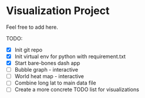 # Visualization Project

Feel free to add here.

TODO:

- [x] Init git repo
- [x] Init virtual env for python with requirement.txt
- [x] Start bare-bones dash app
- [ ] Bubble graph - interactive
- [ ] World heat map - interactive
- [ ] Combine long lat to main data file
- [ ] Create a more concrete TODO list for visualizations
